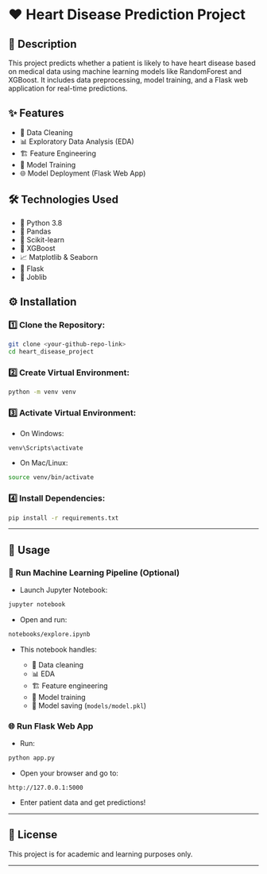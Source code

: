 # ❤️ Heart Disease Prediction Project

## 📄 Description

This project predicts whether a patient is likely to have heart disease based on medical data using machine learning models like RandomForest and XGBoost. It includes data preprocessing, model training, and a Flask web application for real-time predictions.

## ✨ Features

- 🔧 Data Cleaning
- 📊 Exploratory Data Analysis (EDA)
- 🏗️ Feature Engineering
- 🤖 Model Training
- 🌐 Model Deployment (Flask Web App)

## 🛠️ Technologies Used

- 🐍 Python 3.8
- 🐼 Pandas
- 🎯 Scikit-learn
- 🌲 XGBoost
- 📈 Matplotlib & Seaborn
- 🚀 Flask
- 💾 Joblib

## ⚙️ Installation

### 1️⃣ Clone the Repository:

```bash
git clone <your-github-repo-link>
cd heart_disease_project
````

### 2️⃣ Create Virtual Environment:

```bash
python -m venv venv
```

### 3️⃣ Activate Virtual Environment:

* On Windows:

```bash
venv\Scripts\activate
```

* On Mac/Linux:

```bash
source venv/bin/activate
```

### 4️⃣ Install Dependencies:

```bash
pip install -r requirements.txt
```

---

## 🚀 Usage

### 🧪 Run Machine Learning Pipeline (Optional)

* Launch Jupyter Notebook:

```bash
jupyter notebook
```

* Open and run:

```bash
notebooks/explore.ipynb
```

* This notebook handles:

  * 🧹 Data cleaning
  * 📊 EDA
  * 🏗️ Feature engineering
  * 🤖 Model training
  * 💾 Model saving (`models/model.pkl`)

### 🌐 Run Flask Web App

* Run:

```bash
python app.py
```

* Open your browser and go to:

```
http://127.0.0.1:5000
```

* Enter patient data and get predictions!

---

## 📄 License

This project is for academic and learning purposes only.



---
